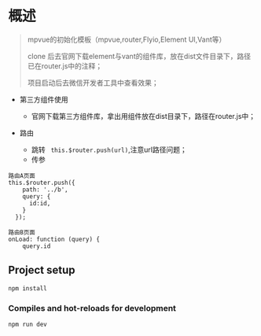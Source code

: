 # 概述
> mpvue的初始化模板（mpvue,router,Flyio,Element UI,Vant等）
>
> clone 后去官网下载element与vant的组件库，放在dist文件目录下，路径已在router.js中的注释；
>
> 项目启动后去微信开发者工具中查看效果；

* 第三方组件使用

  * 官网下载第三方组件库，拿出用组件放在dist目录下，路径在router.js中； 
* 路由
  * 跳转 ` this.$router.push(url)`,注意url路径问题；
  * 传参  

```
路由A页面
this.$router.push({
    path: '../b',
    query: {
      id:id,
    }
  });
```

```
路由B页面
onLoad: function (query) {
    query.id
```

## Project setup

```
npm install
```

### Compiles and hot-reloads for development

```
npm run dev
```